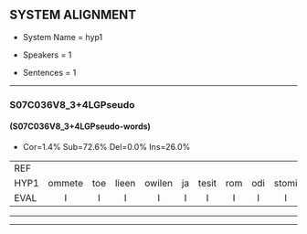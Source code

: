 
## SYSTEM ALIGNMENT

- System Name = hyp1

- Speakers = 1

- Sentences = 1

---

### S07C036V8_3+4LGPseudo

#### (S07C036V8_3+4LGPseudo-words)

- Cor=1.4%	Sub=72.6%	Del=0.0%	Ins=26.0%

|  |  |  |  |  |  |  |  |  |  |  |  |  |  |  |  |  |  |  |  |  |  |  |  |  |  |  |  |  |  |  |  |  |  |  |  |  |  |  |  |  |  |  |  |  |  |  |  |  |  |  |  |  |  |  |  |  |  |  |  |  |  |  |  |  |  |  |  |  |  |  |  |  |  |
|:--- |:---:|:---:|:---:|:---:|:---:|:---:|:---:|:---:|:---:|:---:|:---:|:---:|:---:|:---:|:---:|:---:|:---:|:---:|:---:|:---:|:---:|:---:|:---:|:---:|:---:|:---:|:---:|:---:|:---:|:---:|:---:|:---:|:---:|:---:|:---:|:---:|:---:|:---:|:---:|:---:|:---:|:---:|:---:|:---:|:---:|:---:|:---:|:---:|:---:|:---:|:---:|:---:|:---:|:---:|:---:|:---:|:---:|:---:|:---:|:---:|:---:|:---:|:---:|:---:|:---:|:---:|:---:|:---:|:---:|:---:|:---:|:---:|:---:|
| REF |  |  |  |  |  |  |  |  |  |  |  |  |  |  |  |  |  | ometuif | toejietsen | oonwijlen | jattesiet | nurudien | nurudien | stoenydaas | * | deuveltek | juitonie | gevijdel | sidowaan | *s | spekkeraai | wachteniek | verpierik | nappegreeuw | mantaroen | schielendaspen | crobeklunker | kabbestepen | * | * | verwarig | ooiebiekje | fandelig | * | jalekrewen | * | * | * | smoralij | zeekvlachine | * | kanaroe | toineetlijgen | * | meitsegrok | meitsegrok | kantelogsten | ondermind |  |  | choporatie | zennebral | ijraspangen | blottenduuf | girdofhaalder | * | tobbermoeit | poentalschouden | havedil | * | verbrakkertje | gerauwejaak | hapeneren |
| HYP1 | ommete | toe | lieen | owilen | ja | tesit | rom | odi | stomi | gas | das | deuvel | tik | jeton | gevedv | tulv | dev | wanv | spectura | wacht | tonik | verpirik | naegreeuw | nntarhon | filen | daspen | kde | kluner | kabeskabus | tepen | verwaring | o | jembikier | van | de | lien | lig | jalee | jae | kren | smor | ali | dik | flang | flacte | neer | kga | naar | hoe | twanneet | lij | lijven | neug | neu | rook | kantel | oogsten | ondermind | chopoati | senenbral | eras | banken | blotendu | gerdof | dda | domt | poetal | shauden | hebben | del | frbat | rak | gnn |
| EVAL | I | I | I | I | I | I | I | I | I | I | I | I | I | I | I | I | I | S | S | S | S | S | S | S | S | S | S | S | S | S | S | S | S | S | S | S | S | S | S | S | S | S | S | S | S | S | S | S | S | S | S | S | S | S | S | S | S |  | I | I | S | S | S | S | S | S | S | S | S | S | S | S | S |
---

---
